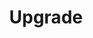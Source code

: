 ---
title: Upgrade
show_read_time: false
show_toc: false
canonical_url: 'https://docs.projectcalico.org/v3.5/getting-started/kubernetes/upgrade/index'
---
